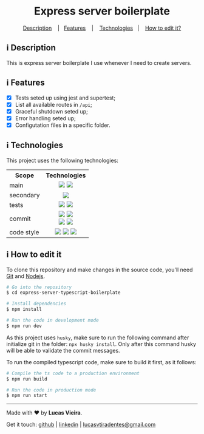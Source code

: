 <h1 align="center">
  Express server boilerplate
</h1>

<p align="center">
  <a href="#information_source-description">Description</a>
  &nbsp;&nbsp;&nbsp;|&nbsp;&nbsp;&nbsp;<a href="#information_source-features">Features</a>
  &nbsp;&nbsp;&nbsp;|&nbsp;&nbsp;&nbsp;
  <a href="#information_source-technologies">Technologies</a>&nbsp;&nbsp;&nbsp;|&nbsp;&nbsp;&nbsp;
  <a href="#information_source-how-to-edit-it">How to edit it?</a>
</p>

## :information_source: Description

This is express server boilerplate I use whenever I need to create servers.

## :information_source: Features

- [x] Tests seted up using jest and supertest;
- [x] List all available routes in `/api`;
- [x] Graceful shutdown seted up;
- [x] Error handling seted up;
- [x] Configutation files in a specific folder.

## :information_source: Technologies

This project uses the following technologies:

<div align="center" style="text-align: center;">
  <table>
    <tr>
      <th>Scope</th>
      <th>Technologies</th>
    </tr>
    <tr>
      <td>main</td>
      <td align="center">
        <a target="_blank" href="https://nodejs.org"><img src="https://img.shields.io/badge/node.js-6DA55F?style=for-the-badge&logo=node.js&logoColor=white"></a>
        <a target="_blank" href="https://www.typescriptlang.org/"><img src="https://img.shields.io/badge/typescript-%23007ACC.svg?style=for-the-badge&logo=typescript&logoColor=white"></a>
      </td>
    </tr>
    <tr>
      <td>secondary</td>
      <td align="center">
        <a target="_blank" href="https://expressjs.com/pt-br/"><img src="https://img.shields.io/badge/express.js-%23404d59.svg?style=for-the-badge&logo=express&logoColor=%2361DAFB"></a>
      </td>
    </tr>
    <tr>
      <td>tests</td>
      <td align="center">
        <a target="_blank" href="https://jestjs.io/"><img src="https://img.shields.io/badge/jest-black?style=for-the-badge&logo=jest&logoColor=white"></a>
        <a target="_blank" href="https://github.com/ladjs/supertest/"><img src="https://img.shields.io/badge/supertest-yellow?style=for-the-badge&logo=supertest&logoColor=white"></a>
      </td>
    </tr>
    <tr>
      <td>commit</td>
      <td align="center">
        <a target="_blank" href="https://github.com/conventional-changelog/commitlint"><img src="https://img.shields.io/badge/commitlint-red?style=for-the-badge&logo=commitlint&logoColor=white"></a>
        <a target="_blank" href="https://github.com/commitizen/cz-cli"><img src="https://img.shields.io/badge/commitizen-pink?style=for-the-badge&logo=conventionalcommits&logoColor=white"></a><br/>
        <a target="_blank" href="https://github.com/zorgick/commitizen-emoji"><img src="https://img.shields.io/badge/🔥 commitizen emoji-green?style=for-the-badge&logo=commitizen emoji&logoColor=white"></a>
        <a target="_blank" href="https://github.com/typicode/husky"><img src="https://img.shields.io/badge/🐶husky-yellow?style=for-the-badge&logo=husky&logoColor=white"></a>
      </td>
    </tr>
    <tr>
      <td>code style</td>
      <td align="center">
        <a target="_blank" href="https://eslint.org/"><img src="https://img.shields.io/badge/ESLint-4B3263?style=for-the-badge&logo=eslint&logoColor=white"></a>
        <a target="_blank" href="https://prettier.io/"><img src="https://img.shields.io/badge/prettier-blue?style=for-the-badge&logo=prettier&logoColor=white"></a>
        <a target="_blank" href="https://editorconfig.org/"><img src="https://img.shields.io/badge/editorconfig-gray?style=for-the-badge&logo=editorconfig&logoColor=white"></a>
      </td>
    </tr>
  </table>
</div>

## :information_source: How to edit it

To clone this repository and make changes in the source code, you'll need [Git](https://git-scm.com) and [Nodejs](https://nodejs.org/en/).

```bash
# Go into the repository
$ cd express-server-typescript-boilerplate

# Install dependencies
$ npm install

# Run the code in development mode
$ npm run dev
```

As this project uses `husky`, make sure to run the following command after initialize git in the folder: `npx husky install`. Only after this command husky will be able to validate the commit messages.

To run the compiled typescript code, make sure to build it first, as it follows:

```bash
# Compile the ts code to a production environment
$ npm run build

# Run the code in production mode
$ npm run start
```

---

Made with ♥ by <b>Lucas Vieira</b>.

Get it touch: [github](https://github.com/lucasvtiradentes) | [linkedin](https://www.linkedin.com/in/lucasvtiradentes) | lucasvtiradentes@gmail.com
